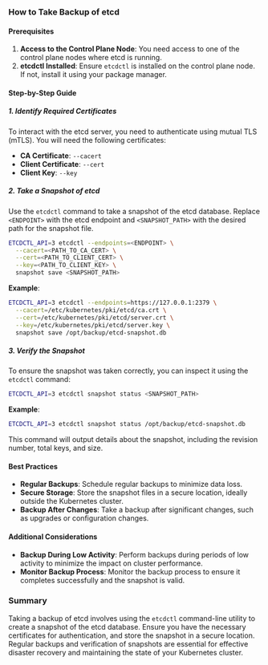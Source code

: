 ### How to Take Backup of etcd


#### **Prerequisites**

1. **Access to the Control Plane Node**: You need access to one of the control plane nodes where etcd is running.
2. **etcdctl Installed**: Ensure `etcdctl` is installed on the control plane node. If not, install it using your package manager.

#### **Step-by-Step Guide**

##### **1. Identify Required Certificates**

To interact with the etcd server, you need to authenticate using mutual TLS (mTLS). You will need the following certificates:
- **CA Certificate**: `--cacert`
- **Client Certificate**: `--cert`
- **Client Key**: `--key`

##### **2. Take a Snapshot of etcd**

Use the `etcdctl` command to take a snapshot of the etcd database. Replace `<ENDPOINT>` with the etcd endpoint and `<SNAPSHOT_PATH>` with the desired path for the snapshot file.

```sh
ETCDCTL_API=3 etcdctl --endpoints=<ENDPOINT> \
  --cacert=<PATH_TO_CA_CERT> \
  --cert=<PATH_TO_CLIENT_CERT> \
  --key=<PATH_TO_CLIENT_KEY> \
  snapshot save <SNAPSHOT_PATH>
```

**Example**:
```sh
ETCDCTL_API=3 etcdctl --endpoints=https://127.0.0.1:2379 \
  --cacert=/etc/kubernetes/pki/etcd/ca.crt \
  --cert=/etc/kubernetes/pki/etcd/server.crt \
  --key=/etc/kubernetes/pki/etcd/server.key \
  snapshot save /opt/backup/etcd-snapshot.db
```

##### **3. Verify the Snapshot**

To ensure the snapshot was taken correctly, you can inspect it using the `etcdctl` command:

```sh
ETCDCTL_API=3 etcdctl snapshot status <SNAPSHOT_PATH>
```

**Example**:
```sh
ETCDCTL_API=3 etcdctl snapshot status /opt/backup/etcd-snapshot.db
```

This command will output details about the snapshot, including the revision number, total keys, and size.

#### **Best Practices**

- **Regular Backups**: Schedule regular backups to minimize data loss.
- **Secure Storage**: Store the snapshot files in a secure location, ideally outside the Kubernetes cluster.
- **Backup After Changes**: Take a backup after significant changes, such as upgrades or configuration changes.

#### **Additional Considerations**

- **Backup During Low Activity**: Perform backups during periods of low activity to minimize the impact on cluster performance.
- **Monitor Backup Process**: Monitor the backup process to ensure it completes successfully and the snapshot is valid.

### Summary

Taking a backup of etcd involves using the `etcdctl` command-line utility to create a snapshot of the etcd database. Ensure you have the necessary certificates for authentication, and store the snapshot in a secure location. Regular backups and verification of snapshots are essential for effective disaster recovery and maintaining the state of your Kubernetes cluster.
